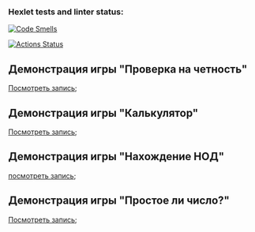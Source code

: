 ### Hexlet tests and linter status:
[![Code Smells](https://sonarcloud.io/api/project_badges/measure?project=Nikola1527_frontend-project-44&metric=code_smells)](https://sonarcloud.io/summary/new_code?id=Nikola1527_frontend-project-44)

[![Actions Status](https://github.com/Nikola1527/frontend-project-44/actions/workflows/hexlet-check.yml/badge.svg)](https://github.com/Nikola1527/frontend-project-44/actions)

## Демонстрация игры "Проверка на четность"

[Посмотреть запись](https://asciinema.org/connect/58598316-d6c9-43bd-b085-c87e06a8645c);

## Демонстрация игры "Калькулятор"

[Посмотреть запись](https://asciinema.org/connect/58598316-d6c9-43bd-b085-c87e06a8645c);

## Демонстрация игры "Нахождение НОД"

[посмотреть запись](https://asciinema.org/connect/58598316-d6c9-43bd-b085-c87e06a8645c);

## Демонстрация игры "Простое ли число?"

[Посмотреть запись](https://asciinema.org/connect/58598316-d6c9-43bd-b085-c87e06a8645c);

